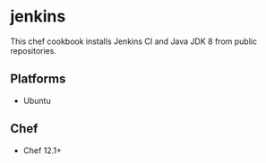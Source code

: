 # jenkins

This chef cookbook installs Jenkins CI and Java JDK 8 from public repositories.

## Platforms
* Ubuntu

## Chef
* Chef 12.1+
